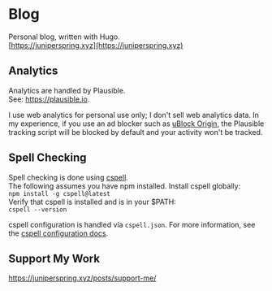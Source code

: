 # Blog
Personal blog, written with Hugo.  
[https://juniperspring.xyz](https://juniperspring.xyz)

## Analytics
Analytics are handled by Plausible.  
See: https://plausible.io.

I use web analytics for personal use only; I don't sell web analytics data.
In my experience, if you use an ad blocker such as [uBlock Origin](https://github.com/gorhill/uBlock), the Plausible tracking script will be blocked by default and your activity won't be tracked.

## Spell Checking
Spell checking is done using [cspell](https://cspell.org/).  
The following assumes you have npm installed.
Install cspell globally:  
`npm install -g cspell@latest`  
Verify that cspell is installed and is in your $PATH:  
`cspell --version`  

cspell configuration is handled via `cspell.json`. For more information, see the [cspell configuration docs](https://cspell.org/configuration/).

## Support My Work
https://juniperspring.xyz/posts/support-me/
